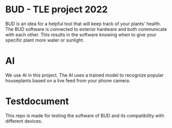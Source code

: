 # BUD - TLE project 2022
BUD is an idea for a helpful tool that will keep track of your plants' health. The BUD software is connected to exterior hardware and both communicate with each other. This results in the software knowing when to give your specific plant more water or sunlight.

# AI
We use AI in this project. The AI uses a trained model to recognize popular houseplants based on a live feed from your phone camera. 

# Testdocument
This repo is made for testing the software of BUD and its compatibility with different devices. 


